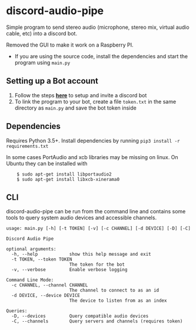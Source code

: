 # discord-audio-pipe
Simple program to send stereo audio (microphone, stereo mix, virtual audio cable, etc) into a discord bot.

Removed the GUI to make it work on a Raspberry PI.

- If you are using the source code, install the dependencies and start the program using ``main.py``

## Setting up a Bot account
1. Follow the steps [**here**](https://discordpy.readthedocs.io/en/latest/discord.html) to setup and invite a discord bot
2. To link the program to your bot, create a file ``token.txt`` in the same directory as ``main.py`` and save the bot token inside

## Dependencies
Requires Python 3.5+. Install dependencies by running ``pip3 install -r requirements.txt``

In some cases PortAudio and xcb libraries may be missing on linux. On Ubuntu they can be installed with
```
    $ sudo apt-get install libportaudio2
    $ sudo apt-get install libxcb-xinerama0
```

## CLI
discord-audio-pipe can be run from the command line and contains some tools to query system audio devices and accessible channels.
```
usage: main.py [-h] [-t TOKEN] [-v] [-c CHANNEL] [-d DEVICE] [-D] [-C]

Discord Audio Pipe

optional arguments:
  -h, --help            show this help message and exit
  -t TOKEN, --token TOKEN
                        The token for the bot
  -v, --verbose         Enable verbose logging

Command Line Mode:
  -c CHANNEL, --channel CHANNEL
                        The channel to connect to as an id
  -d DEVICE, --device DEVICE
                        The device to listen from as an index

Queries:
  -D, --devices         Query compatible audio devices
  -C, --channels        Query servers and channels (requires token)
```
